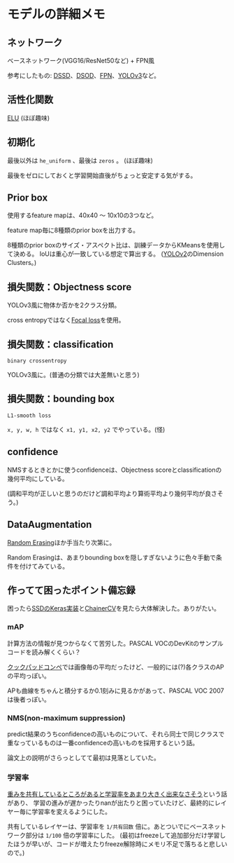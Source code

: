 # モデルの詳細メモ

## ネットワーク

ベースネットワーク(VGG16/ResNet50など) + FPN風

参考にしたもの: [DSSD](https://arxiv.org/abs/1701.06659)、[DSOD](https://arxiv.org/abs/1708.01241)、[FPN](https://arxiv.org/abs/1612.03144)、[YOLOv3](https://pjreddie.com/media/files/papers/YOLOv3.pdf)など。

## 活性化関数

[ELU](https://arxiv.org/abs/1511.07289) (ほぼ趣味)

## 初期化

最後以外は `he_uniform` 、最後は `zeros` 。 (ほぼ趣味)

最後をゼロにしておくと学習開始直後がちょっと安定する気がする。

## Prior box

使用するfeature mapは、40x40 ～ 10x10の3つなど。

feature map毎に8種類のprior boxを出力する。

8種類のprior boxのサイズ・アスペクト比は、訓練データからKMeansを使用して決める。
IoUは重心が一致している想定で算出する。
([YOLOv2](https://arxiv.org/abs/1612.08242)のDimension Clusters。)

## 損失関数：Objectness score

YOLOv3風に物体か否かを2クラス分類。

cross entropyではなく[Focal loss](https://arxiv.org/abs/1708.02002)を使用。

## 損失関数：classification

`binary crossentropy`

YOLOv3風に。(普通の分類では大差無いと思う)

## 損失関数：bounding box

`L1-smooth loss`

`x, y, w, h` ではなく `x1, y1, x2, y2` でやっている。(怪)

## confidence

NMSするときとかに使うconfidenceは、Objectness scoreとclassificationの幾何平均にしている。

(調和平均が正しいと思うのだけど調和平均より算術平均より幾何平均が良さそう。)

## DataAugmentation

[Random Erasing](https://arxiv.org/abs/1708.04896)ほか手当たり次第に。

Random Erasingは、あまりbounding boxを隠しすぎないように色々手動で条件を付けてみている。

## 作ってて困ったポイント備忘録

困ったら[SSDのKeras実装](https://github.com/rykov8/ssd_keras)と[ChainerCV](https://github.com/chainer/chainercv)を見たら大体解決した。ありがたい。

### mAP

計算方法の情報が見つからなくて苦労した。PASCAL VOCのDevKitのサンプルコードを読み解くくらい？

[クックパッドコンペ](https://deepanalytics.jp/contents/cookpad_dtc_tutorial)では画像毎の平均だったけど、一般的には(?)各クラスのAPの平均っぽい。

APも曲線をちゃんと積分するか0.1刻みに見るかがあって、PASCAL VOC 2007は後者っぽい。

### NMS(non-maximum suppression)

predict結果のうちconfidenceの高いものについて、それら同士で同じクラスで重なっているものは一番confidenceの高いものを採用するという話。

論文上の説明がさらっとしてて最初は見落としていた。

### 学習率

[重みを共有しているところがあると学習率をあまり大きく出来なさそう](https://twitter.com/ak11/status/916282847047983104)という話があり、
学習の進みが遅かったりnanが出たりと困っていたけど、最終的にレイヤー毎に学習率を変えるようにした。

共有しているレイヤーは、学習率を `1/共有回数` 倍に。あとついでにベースネットワーク部分は `1/100` 倍の学習率にした。
(最初はfreezeして追加部分だけ学習したほうが早いが、コードが増えたりfreeze解除時にメモリ不足で落ちると悲しいので。)
